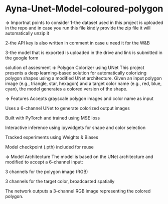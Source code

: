 # Ayna-Unet-Model-coloured-polygon
**->** Importnat points to consider
1-the dataset used in this project is uploaded in the repo and in case you run this file kindly provide the zip file it will automatically unzip it

2-the API key is also written in comment in case u need it for the W&B


3-the model that is exported is uploaded in the drive and link is submitted in the google form

solution of assesment
**->** Polygon Colorizer using UNet
This project presents a deep learning-based solution for automatically colorizing polygon shapes using a modified UNet architecture. Given an input polygon image (e.g., triangle, star, hexagon) and a target color name (e.g., red, blue, cyan), the model generates a colored version of the shape.

**->** Features
Accepts grayscale polygon images and color name as input

Uses a 6-channel UNet to generate colorized output images

Built with PyTorch and trained using MSE loss

Interactive inference using ipywidgets for shape and color selection

Tracked experiments using Weights & Biases

Model checkpoint (.pth) included for reuse

**->** Model Architecture
The model is based on the UNet architecture and modified to accept a 6-channel input:

3 channels for the polygon image (RGB)

3 channels for the target color, broadcasted spatially

The network outputs a 3-channel RGB image representing the colored polygon.

